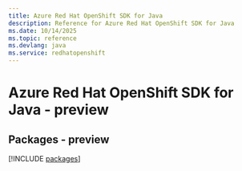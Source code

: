 ```yaml
---
title: Azure Red Hat OpenShift SDK for Java
description: Reference for Azure Red Hat OpenShift SDK for Java
ms.date: 10/14/2025
ms.topic: reference
ms.devlang: java
ms.service: redhatopenshift
---
```

# Azure Red Hat OpenShift SDK for Java - preview
## Packages - preview
[!INCLUDE [packages](red-hat-openshift-index.md)]